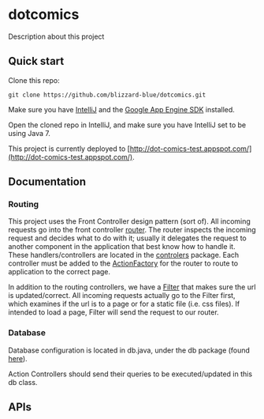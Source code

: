 # dotcomics

Description about this project

## Quick start

Clone this repo:
```
git clone https://github.com/blizzard-blue/dotcomics.git
```

Make sure you have [IntelliJ](https://www.jetbrains.com/idea/download/#section=windows) and the [Google App Engine SDK](https://cloud.google.com/appengine/downloads#Google_App_Engine_SDK_for_Java) installed.

Open the cloned repo in IntelliJ, and make sure you have IntelliJ set to be using Java 7.

This project is currently deployed to [http://dot-comics-test.appspot.com/](http://dot-comics-test.appspot.com/).

## Documentation

### Routing

This project uses the Front Controller design pattern (sort of). All incoming requests go into the front controller [router](https://github.com/blizzard-blue/dotcomics/blob/master/src/conf/Router.java). The router inspects the incoming request and decides what to do with it; usually it delegates the request to another component in the application that best know how to handle it. These handlers/controllers are located in the [controlers](https://github.com/blizzard-blue/dotcomics/tree/master/src/controllers) package. Each controller must be added to the [ActionFactory](https://github.com/blizzard-blue/dotcomics/blob/master/src/conf/ActionFactory.java) for the router to route to application to the correct page. 

In addition to the routing controllers, we have a [Filter](https://github.com/blizzard-blue/dotcomics/blob/master/src/conf/Filter.java) that makes sure the url is updated/correct. All incoming requests actually go to the Filter first, which examines if the url is to a page or for a static file (i.e. css files). If intended to load a page, Filter will send the request to our router.

### Database

Database configuration is located in db.java, under the db package (found [here](https://github.com/blizzard-blue/dotcomics/blob/master/src/db/db.java)).

Action Controllers should send their queries to be executed/updated in this db class.


## APIs

